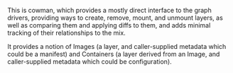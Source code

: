 This is cowman, which provides a mostly direct interface to the graph drivers,
providing ways to create, remove, mount, and unmount layers, as well as
comparing them and applying diffs to them, and adds minimal tracking of their
relationships to the mix.

It provides a notion of Images (a layer, and caller-supplied metadata which
could be a manifest) and Containers (a layer derived from an Image, and
caller-supplied metadata which could be configuration).
